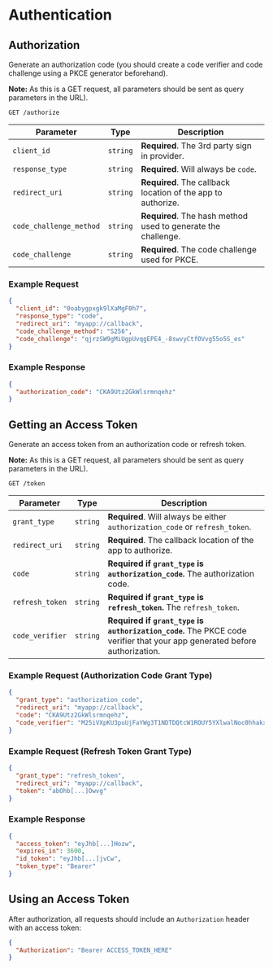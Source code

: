 # Authentication

## Authorization

Generate an authorization code (you should create a code verifier and code challenge using a PKCE generator beforehand).

**Note:** As this is a GET request, all parameters should be sent as query parameters in the URL).

`GET /authorize`

| Parameter               | Type     | Description                                                   |
| ----------------------- | -------- | ------------------------------------------------------------- |
| `client_id`             | `string` | **Required**. The 3rd party sign in provider.                 |
| `response_type`         | `string` | **Required**. Will always be `code`.                          |
| `redirect_uri`          | `string` | **Required**. The callback location of the app to authorize.  |
| `code_challenge_method` | `string` | **Required**. The hash method used to generate the challenge. |
| `code_challenge`        | `string` | **Required**. The code challenge used for PKCE.               |

### Example Request

```json
{
  "client_id": "0oabygpxgk9lXaMgF0h7",
  "response_type": "code",
  "redirect_uri": "myapp://callback",
  "code_challenge_method": "S256",
  "code_challenge": "qjrzSW9gMiUgpUvqgEPE4_-8swvyCtfOVvg55o5S_es"
}
```

### Example Response

```json
{
  "authorization_code": "CKA9Utz2GkWlsrmnqehz"
}
```

## Getting an Access Token

Generate an access token from an authorization code or refresh token.

**Note:** As this is a GET request, all parameters should be sent as query parameters in the URL).

`GET /token`

| Parameter       | Type     | Description                                                                                                                |
| --------------- | -------- | -------------------------------------------------------------------------------------------------------------------------- |
| `grant_type`    | `string` | **Required**. Will always be either `authorization_code` or `refresh_token`.                                               |
| `redirect_uri`  | `string` | **Required**. The callback location of the app to authorize.                                                               |
| `code`          | `string` | **Required if `grant_type` is `authorization_code`.** The authorization code.                                              |
| `refresh_token` | `string` | **Required if `grant_type` is `refresh_token`.** The `refresh_token`.                                                      |
| `code_verifier` | `string` | **Required if `grant_type` is `authorization_code`.** The PKCE code verifier that your app generated before authorization. |

### Example Request (Authorization Code Grant Type)

```json
{
  "grant_type": "authorization_code",
  "redirect_uri": "myapp://callback",
  "code": "CKA9Utz2GkWlsrmnqehz",
  "code_verifier": "M25iVXpKU3puUjFaYWg3T1NDTDQtcW1ROUY5YXlwalNoc0hhakxifmZHag"
}
```

### Example Request (Refresh Token Grant Type)

```json
{
  "grant_type": "refresh_token",
  "redirect_uri": "myapp://callback",
  "token": "abOhb[...]Owvg"
}
```

### Example Response

```json
{
  "access_token": "eyJhb[...]Hozw",
  "expires_in": 3600,
  "id_token": "eyJhb[...]jvCw",
  "token_type": "Bearer"
}
```

## Using an Access Token

After authorization, all requests should include an `Authorization` header with an access token:

```json
{
  "Authorization": "Bearer ACCESS_TOKEN_HERE"
}
```
